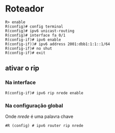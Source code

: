 # Roteador

 ```ios
R> enable
R(config)# config terminal
R(config)# ipv6 unicast-routing 
R(config)# interface fa 0/1
R(config-if)# ipv6 enable
R(config-if))# ipv6 address 2001:dbb1:1:1::1/64
R(config-if)# no shut
R(config-if)# exit
 ```

## ativar o rip

### Na interface

```ios
R(config-if)# ipv6 rip nrede enable
```

### Na configuração global 

Onde *nrede* é uma palavra chave

 ```ios
#R (config) # ipv6 router rip nrede
 ```
